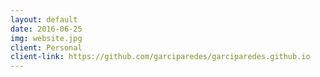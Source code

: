 ```yaml
---
layout: default
date: 2016-06-25
img: website.jpg
client: Personal
client-link: https://github.com/garciparedes/garciparedes.github.io
---
```

